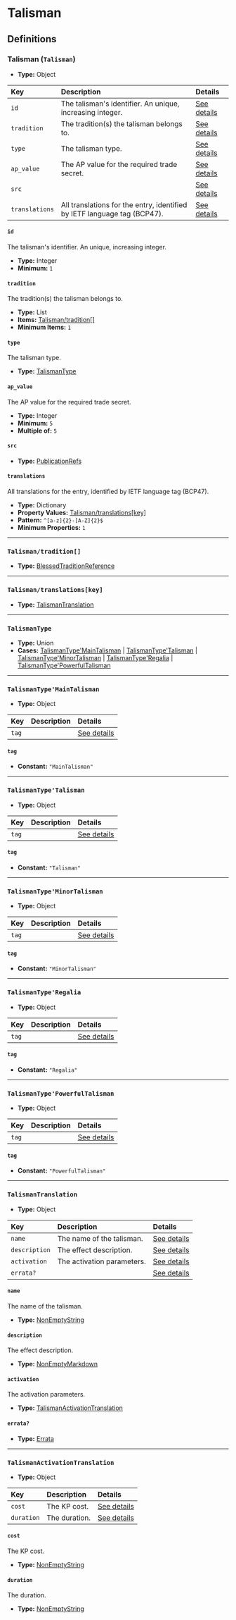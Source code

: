 # Talisman

## Definitions

### <a name="Talisman"></a> Talisman (`Talisman`)

- **Type:** Object

Key | Description | Details
:-- | :-- | :--
`id` | The talisman's identifier. An unique, increasing integer. | <a href="#Talisman/id">See details</a>
`tradition` | The tradition(s) the talisman belongs to. | <a href="#Talisman/tradition">See details</a>
`type` | The talisman type. | <a href="#Talisman/type">See details</a>
`ap_value` | The AP value for the required trade secret. | <a href="#Talisman/ap_value">See details</a>
`src` |  | <a href="#Talisman/src">See details</a>
`translations` | All translations for the entry, identified by IETF language tag (BCP47). | <a href="#Talisman/translations">See details</a>

#### <a name="Talisman/id"></a> `id`

The talisman's identifier. An unique, increasing integer.

- **Type:** Integer
- **Minimum:** `1`

#### <a name="Talisman/tradition"></a> `tradition`

The tradition(s) the talisman belongs to.

- **Type:** List
- **Items:** <a href="#Talisman/tradition[]">Talisman/tradition[]</a>
- **Minimum Items:** `1`

#### <a name="Talisman/type"></a> `type`

The talisman type.

- **Type:** <a href="#TalismanType">TalismanType</a>

#### <a name="Talisman/ap_value"></a> `ap_value`

The AP value for the required trade secret.

- **Type:** Integer
- **Minimum:** `5`
- **Multiple of:** `5`

#### <a name="Talisman/src"></a> `src`

- **Type:** <a href="./source/_PublicationRef.md#PublicationRefs">PublicationRefs</a>

#### <a name="Talisman/translations"></a> `translations`

All translations for the entry, identified by IETF language tag (BCP47).

- **Type:** Dictionary
- **Property Values:** <a href="#Talisman/translations[key]">Talisman/translations[key]</a>
- **Pattern:** `^[a-z]{2}-[A-Z]{2}$`
- **Minimum Properties:** `1`

---

### <a name="Talisman/tradition[]"></a> `Talisman/tradition[]`

- **Type:** <a href="./_SimpleReferences.md#BlessedTraditionReference">BlessedTraditionReference</a>

---

### <a name="Talisman/translations[key]"></a> `Talisman/translations[key]`

- **Type:** <a href="#TalismanTranslation">TalismanTranslation</a>

---

### <a name="TalismanType"></a> `TalismanType`

- **Type:** Union
- **Cases:** <a href="#TalismanType'MainTalisman">TalismanType'MainTalisman</a> | <a href="#TalismanType'Talisman">TalismanType'Talisman</a> | <a href="#TalismanType'MinorTalisman">TalismanType'MinorTalisman</a> | <a href="#TalismanType'Regalia">TalismanType'Regalia</a> | <a href="#TalismanType'PowerfulTalisman">TalismanType'PowerfulTalisman</a>

---

### <a name="TalismanType'MainTalisman"></a> `TalismanType'MainTalisman`

- **Type:** Object

Key | Description | Details
:-- | :-- | :--
`tag` |  | <a href="#TalismanType'MainTalisman/tag">See details</a>

#### <a name="TalismanType'MainTalisman/tag"></a> `tag`

- **Constant:** `"MainTalisman"`

---

### <a name="TalismanType'Talisman"></a> `TalismanType'Talisman`

- **Type:** Object

Key | Description | Details
:-- | :-- | :--
`tag` |  | <a href="#TalismanType'Talisman/tag">See details</a>

#### <a name="TalismanType'Talisman/tag"></a> `tag`

- **Constant:** `"Talisman"`

---

### <a name="TalismanType'MinorTalisman"></a> `TalismanType'MinorTalisman`

- **Type:** Object

Key | Description | Details
:-- | :-- | :--
`tag` |  | <a href="#TalismanType'MinorTalisman/tag">See details</a>

#### <a name="TalismanType'MinorTalisman/tag"></a> `tag`

- **Constant:** `"MinorTalisman"`

---

### <a name="TalismanType'Regalia"></a> `TalismanType'Regalia`

- **Type:** Object

Key | Description | Details
:-- | :-- | :--
`tag` |  | <a href="#TalismanType'Regalia/tag">See details</a>

#### <a name="TalismanType'Regalia/tag"></a> `tag`

- **Constant:** `"Regalia"`

---

### <a name="TalismanType'PowerfulTalisman"></a> `TalismanType'PowerfulTalisman`

- **Type:** Object

Key | Description | Details
:-- | :-- | :--
`tag` |  | <a href="#TalismanType'PowerfulTalisman/tag">See details</a>

#### <a name="TalismanType'PowerfulTalisman/tag"></a> `tag`

- **Constant:** `"PowerfulTalisman"`

---

### <a name="TalismanTranslation"></a> `TalismanTranslation`

- **Type:** Object

Key | Description | Details
:-- | :-- | :--
`name` | The name of the talisman. | <a href="#TalismanTranslation/name">See details</a>
`description` | The effect description. | <a href="#TalismanTranslation/description">See details</a>
`activation` | The activation parameters. | <a href="#TalismanTranslation/activation">See details</a>
`errata?` |  | <a href="#TalismanTranslation/errata">See details</a>

#### <a name="TalismanTranslation/name"></a> `name`

The name of the talisman.

- **Type:** <a href="./_NonEmptyString.md#NonEmptyString">NonEmptyString</a>

#### <a name="TalismanTranslation/description"></a> `description`

The effect description.

- **Type:** <a href="./_NonEmptyString.md#NonEmptyMarkdown">NonEmptyMarkdown</a>

#### <a name="TalismanTranslation/activation"></a> `activation`

The activation parameters.

- **Type:** <a href="#TalismanActivationTranslation">TalismanActivationTranslation</a>

#### <a name="TalismanTranslation/errata"></a> `errata?`

- **Type:** <a href="./source/_Erratum.md#Errata">Errata</a>

---

### <a name="TalismanActivationTranslation"></a> `TalismanActivationTranslation`

- **Type:** Object

Key | Description | Details
:-- | :-- | :--
`cost` | The KP cost. | <a href="#TalismanActivationTranslation/cost">See details</a>
`duration` | The duration. | <a href="#TalismanActivationTranslation/duration">See details</a>

#### <a name="TalismanActivationTranslation/cost"></a> `cost`

The KP cost.

- **Type:** <a href="./_NonEmptyString.md#NonEmptyString">NonEmptyString</a>

#### <a name="TalismanActivationTranslation/duration"></a> `duration`

The duration.

- **Type:** <a href="./_NonEmptyString.md#NonEmptyString">NonEmptyString</a>

